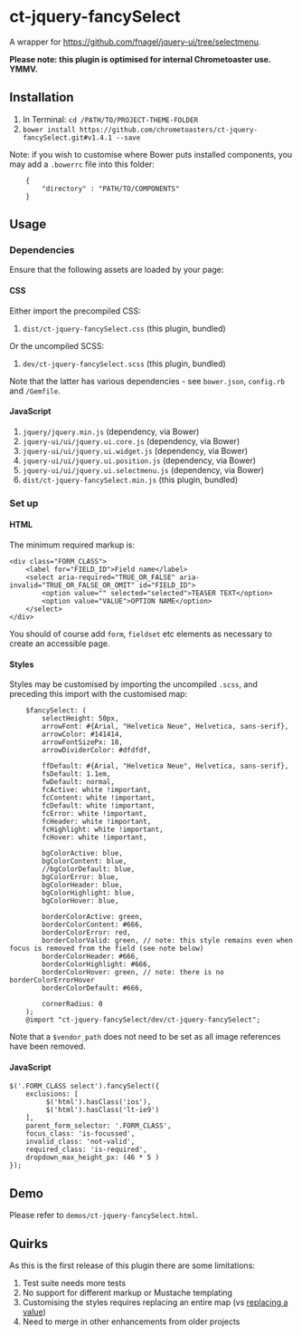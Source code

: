 # ct-jquery-fancySelect

A wrapper for https://github.com/fnagel/jquery-ui/tree/selectmenu.

__Please note: this plugin is optimised for internal Chrometoaster use. YMMV.__

## Installation

1. In Terminal: `cd /PATH/TO/PROJECT-THEME-FOLDER`
1. `bower install https://github.com/chrometoasters/ct-jquery-fancySelect.git#v1.4.1 --save`

Note: if you wish to customise where Bower puts installed components, you may add a `.bowerrc` file into this folder:

        {
            "directory" : "PATH/TO/COMPONENTS"
        }

## Usage

### Dependencies

Ensure that the following assets are loaded by your page:

#### CSS

Either import the precompiled CSS:

1. `dist/ct-jquery-fancySelect.css` (this plugin, bundled)

Or the uncompiled SCSS:

1. `dev/ct-jquery-fancySelect.scss` (this plugin, bundled)

Note that the latter has various dependencies - see `bower.json`, `config.rb` and `/Gemfile`.

#### JavaScript

1. `jquery/jquery.min.js` (dependency, via Bower)
1. `jquery-ui/ui/jquery.ui.core.js` (dependency, via Bower)
1. `jquery-ui/ui/jquery.ui.widget.js` (dependency, via Bower)
1. `jquery-ui/ui/jquery.ui.position.js` (dependency, via Bower)
1. `jquery-ui/ui/jquery.ui.selectmenu.js` (dependency, via Bower)
1. `dist/ct-jquery-fancySelect.min.js` (this plugin, bundled)

### Set up

#### HTML

The minimum required markup is:

    <div class="FORM_CLASS">
        <label for="FIELD_ID">Field name</label>
        <select aria-required="TRUE_OR_FALSE" aria-invalid="TRUE_OR_FALSE_OR_OMIT" id="FIELD_ID">
            <option value="" selected="selected">TEASER TEXT</option>
            <option value="VALUE">OPTION NAME</option>
        </select>
    </div>

You should of course add `form`, `fieldset` etc elements as necessary to create an accessible page.

#### Styles

Styles may be customised by importing the uncompiled `.scss`, and preceding this import with the customised map:

        $fancySelect: (
            selectHeight: 50px,
            arrowFont: #{Arial, "Helvetica Neue", Helvetica, sans-serif},
            arrowColor: #141414,
            arrowFontSizePx: 18,
            arrowDividerColor: #dfdfdf,
        
            ffDefault: #{Arial, "Helvetica Neue", Helvetica, sans-serif},
            fsDefault: 1.1em,
            fwDefault: normal,
            fcActive: white !important,
            fcContent: white !important,
            fcDefault: white !important,
            fcError: white !important,
            fcHeader: white !important,
            fcHighlight: white !important,
            fcHover: white !important,
        
            bgColorActive: blue,
            bgColorContent: blue,
            //bgColorDefault: blue,
            bgColorError: blue,
            bgColorHeader: blue,
            bgColorHighlight: blue,
            bgColorHover: blue,
        
            borderColorActive: green,
            borderColorContent: #666,
            borderColorError: red,
            borderColorValid: green, // note: this style remains even when focus is removed from the field (see note below)
            borderColorHeader: #666,
            borderColorHighlight: #666,
            borderColorHover: green, // note: there is no borderColorErrorHover
            borderColorDefault: #666,
        
            cornerRadius: 0
        );
        @import "ct-jquery-fancySelect/dev/ct-jquery-fancySelect";
        
Note that a `$vendor_path` does not need to be set as all image references have been removed.

#### JavaScript

    $('.FORM_CLASS select').fancySelect({
        exclusions: [
             $('html').hasClass('ios'),
             $('html').hasClass('lt-ie9')
        ],
        parent_form_selector: '.FORM_CLASS',
        focus_class: 'is-focussed',
        invalid_class: 'not-valid',
        required_class: 'is-required',
        dropdown_max_height_px: (46 * 5 )
    });

## Demo

Please refer to `demos/ct-jquery-fancySelect.html`.

## Quirks

As this is the first release of this plugin there are some limitations:

1. Test suite needs more tests
1. No support for different markup or Mustache templating
1. Customising the styles requires replacing an entire map (vs [replacing a value](http://erskinedesign.com/blog/setting-typographic-scale-with-sass-maps/))
1. Need to merge in other enhancements from older projects
